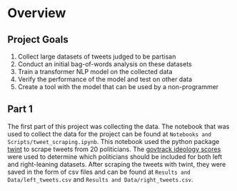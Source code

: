 # Overview

## Project Goals 
1. Collect large datasets of tweets judged to be partisan
2. Conduct an initial bag-of-words analysis on these datasets
3. Train a transformer NLP model on the collected data
4. Verify the performance of the model and test on other data
5. Create a tool with the model that can be used by a non-programmer

## Part 1
The first part of this project was collecting the data. The notebook that was used to collect the data for the project can be found at `Notebooks and Scripts/tweet_scraping.ipynb`. This notebook used the python package [twint](https://github.com/twintproject/twint) to scrape tweets from 20 politicians. The [govtrack ideology scores](https://www.govtrack.us/congress/members/report-cards/2020/senate/ideology) were used to determine which politicians should be included for both left and right-leaning datasets. After scraping the tweets with twint, they were saved in the form of csv files and can be found at `Results and Data/left_tweets.csv` and `Results and Data/right_tweets.csv`. 
